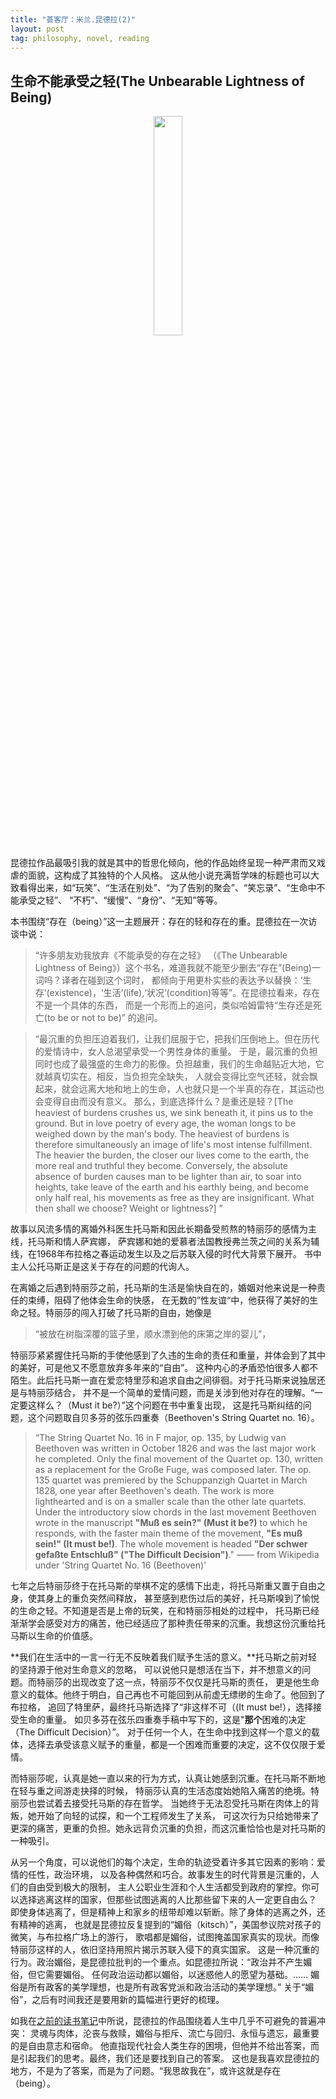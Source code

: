 ```yaml
---
title: "荟客厅：米兰.昆德拉(2)"
layout: post
tag: philosophy, novel, reading
---
```


## 生命不能承受之轻(The Unbearable Lightness of Being)

<p align="center">
  <img src="http://linhui.org/images/posts/TheUnbearableLightnessOfBeing.png"  width="30%" />
</p>


昆德拉作品最吸引我的就是其中的哲思化倾向，他的作品始终呈现一种严肃而又戏虐的面貌，这构成了其独特的个人风格。
这从他小说充满哲学味的标题也可以大致看得出来，如“玩笑”、“生活在别处”、“为了告别的聚会”、“笑忘录”、“生命中不能承受之轻”、
“不朽”、“缓慢”、“身份”、“无知”等等。


本书围绕“存在（being）”这一主题展开：存在的轻和存在的重。昆德拉在一次访谈中说：

> “许多朋友劝我放弃《不能承受的存在之轻》
（《The Unbearable Lightness of Being》）这个书名，难道我就不能至少删去“存在”(Being)一词吗？译者在碰到这个词时，
都倾向于用更朴实些的表达予以替换：‘生存’(existence)，‘生活’(life),‘状况’(condition)等等”。在昆德拉看来，存在不是一个具体的东西，
而是一个形而上的追问，类似哈姆雷特“生存还是死亡(to be or not to be)” 的追问。

> “最沉重的负担压迫着我们，让我们屈服于它，把我们压倒地上。但在历代的爱情诗中，女人总渴望承受一个男性身体的重量。
于是，最沉重的负担同时也成了最强盛的生命力的影像。负担越重，我们的生命越贴近大地，它就越真切实在。相反，当负担完全缺失，
人就会变得比空气还轻，就会飘起来，就会远离大地和地上的生命，人也就只是一个半真的存在，其运动也会变得自由而没有意义。
那么，到底选择什么？是重还是轻？[The heaviest of burdens crushes us, we sink beneath it, it pins us to the ground. 
But in love poetry of every age, the woman longs to be weighed down by the man's body. The heaviest of burdens 
is therefore simultaneously an image of life's most intense fulfillment. The heavier the burden, 
the closer our lives come to the earth, the more real and truthful they become. 
Conversely, the absolute absence of burden causes man to be lighter than air, 
to soar into heights, take leave of the earth and his earthly being, and become 
only half real, his movements as free as they are insignificant. 
What then shall we choose? Weight or lightness?] ”

故事以风流多情的离婚外科医生托马斯和因此长期备受煎熬的特丽莎的感情为主线，托马斯和情人萨宾娜，
萨宾娜和她的爱慕者法国教授弗兰茨之间的关系为辅线，在1968年布拉格之春运动发生以及之后苏联入侵的时代大背景下展开。
书中主人公托马斯正是这关于存在的问题的代询人。

在离婚之后遇到特丽莎之前，托马斯的生活是愉快自在的，婚姻对他来说是一种责任的束缚，阻碍了他体会生命的快感，
在无数的”性友谊“中，他获得了美好的生命之轻。特丽莎的闯入打破了托马斯的自由，她像是

> “被放在树脂深覆的篮子里，顺水漂到他的床第之岸的婴儿”，

特丽莎紧紧握住托马斯的手使他感到了久违的生命的责任和重量，并体会到了其中的美好，可是他又不愿意放弃多年来的“自由”。
这种内心的矛盾恐怕很多人都不陌生。此后托马斯一直在爱恋特里莎和追求自由之间徘徊。对于托马斯来说独居还是与特丽莎结合，
并不是一个简单的爱情问题，而是关涉到他对存在的理解。“一定要这样么？（Must it be?）”这个问题在书中重复出现，
这是托马斯纠结的问题，这个问题取自贝多芬的弦乐四重奏（Beethoven's String Quartet no. 16）。   

> “The String Quartet No. 16 in F major, op. 135, by Ludwig van Beethoven was written in October 1826 
and was the last major work he completed. Only the final movement of the Quartet op. 130, written as a 
replacement for the Große Fuge, was composed later. The op. 135 quartet was premiered by the
 Schuppanzigh Quartet in March 1828, one year after Beethoven's death.
The work is more lighthearted and is on a smaller scale than the other late quartets. 
Under the introductory slow chords in the last movement Beethoven wrote in the manuscript 
**"Muß es sein?" (Must it be?)** to which he responds, with the faster main theme of the movement, 
**"Es muß sein!" (It must be!)**. The whole movement is headed 
**"Der schwer gefaßte Entschluß" ("The Difficult Decision")**."
—— from Wikipedia under 'String Quartet No. 16 (Beethoven)'


七年之后特丽莎终于在托马斯的举棋不定的感情下出走，将托马斯重又置于自由之身，使其身上的重负突然间释放，
甚至感到悲伤过后的美好，托马斯嗅到了愉悦的生命之轻。不知道是否是上帝的玩笑，在和特丽莎相处的过程中，
托马斯已经渐渐学会感受对方的痛苦，他已经适应了那种责任带来的沉重。我想这份沉重给托马斯以生命的价值感。

**我们在生活中的一言一行无不反映着我们赋予生活的意义。**托马斯之前对轻的坚持源于他对生命意义的忽略，
可以说他只是想活在当下，并不想意义的问题。而特丽莎的出现改变了这一点，特丽莎不仅仅是托马斯的责任，
更是他生命意义的载体。他终于明白，自己再也不可能回到从前虚无缥缈的生命了。他回到了布拉格，
追回了特里萨，最终托马斯选择了“非这样不可（(It must be!），选择接受生命的重量。
如贝多芬在弦乐四重奏手稿中写下的，这是"**那个**困难的决定（The Difficult Decision）”。
对于任何一个人，在生命中找到这样一个意义的载体，选择去承受该意义赋予的重量，都是一个困难而重要的决定，这不仅仅限于爱情。

而特丽莎呢，认真是她一直以来的行为方式，认真让她感到沉重。在托马斯不断地在轻与重之间游走抉择的时候，
特丽莎认真的生活态度始她陷入痛苦的绝境。特丽莎也尝试着去接受托马斯的存在哲学。
当她终于无法忍受托马斯在肉体上的背叛，她开始了向轻的试探，和一个工程师发生了关系，
可这次行为只给她带来了更深的痛苦，更重的负担。她永远背负沉重的负担，而这沉重恰恰也是对托马斯的一种吸引。

从另一个角度，可以说他们的每个决定，生命的轨迹受着许多其它因素的影响：爱情的任性，政治环境，
以及各种偶然和巧合。故事发生的时代背景是沉重的，人们的自由受到极大的限制，
主人公职业生涯和个人生活都受到政府的掌控。你可以选择逃离这样的国家，但那些试图逃离的人比那些留下来的人一定更自由么？
即使身体逃离了，但是精神上和家乡的纽带却难以斩断。除了身体的逃离之外，还有精神的逃离，
也就是昆德拉反复提到的“媚俗（kitsch）”，美国参议院对孩子的微笑，与布拉格广场上的游行，
歌唱都是媚俗，试图掩盖国家真实的现状。而像特丽莎这样的人，依旧坚持用照片揭示苏联入侵下的真实国家。
这是一种沉重的行为。政治媚俗，是昆德拉批判的一个重点。如昆德拉所说：“政治并不产生媚俗，但它需要媚俗。
任何政治运动都以媚俗，以迷惑他人的愿望为基础。…… 媚俗是所有政客的美学理想，也是所有政客党派和政治活动的美学理想。” 
关于“媚俗”，之后有时间我还是要用新的篇幅进行更好的梳理。

如我在[之前的读书笔记](http://linhui.org/2016/09/25/kundera/)中所说，昆德拉的作品围绕着人生中几乎不可避免的普遍冲突：
灵魂与肉体，沦丧与救赎，媚俗与拒斥、流亡与回归、永恒与遗忘，最重要的是自由意志和宿命。
他直指现代社会人类生存的困境，但他并不给出答案，而是引起我们的思考。最终，我们还是要找到自己的答案。
这也是我喜欢昆德拉的地方，不是为了答案，而是为了问题。“我思故我在”，或许这就是存在（being）。

